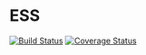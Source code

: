 # ESS
[![Build Status](https://travis-ci.org/edmondsylar/readme_studie.svg?branch=api)](https://github.com/edmondsylar/readme_studie) [![Coverage Status](https://coveralls.io/repos/github/edmondsylar/readme_studie/badge.svg?branch=api)](https://coveralls.io/github/edmondsylar/readme_studie?branch=master) 